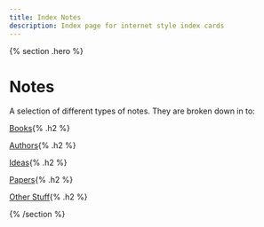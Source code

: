 ```yaml
---
title: Index Notes
description: Index page for internet style index cards
---
```


{% section .hero %}
# Notes
A selection of different types of notes. They are broken down in to: 

[Books](/notes/books){%  .h2 %}

[Authors](/notes/authors){%  .h2 %}

[Ideas](/notes/ideas){%  .h2 %}

[Papers](/notes/papers){%  .h2 %}

[Other Stuff](/notes/other){%  .h2 %}

{% /section %}